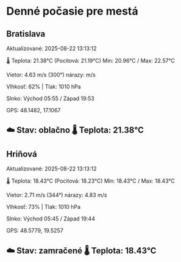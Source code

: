 ﻿# Denné počasie pre mestá

## Bratislava
Aktualizované: 2025-08-22 13:13:12

🌡️ Teplota: 21.38°C 
(Pocitová: 21.19°C)
Min: 20.96°C / Max: 22.57°C

Vietor: 4.63 m/s    (300°) 
nárazy:  m/s

Vlhkosť: 62% | Tlak: 1010 hPa

Slnko: Východ 05:55 / Západ 19:53

GPS: 48.1482, 17.1067

☁️ Stav: oblačno        🌡️ Teplota: 21.38°C
---

## Hriňová
Aktualizované: 2025-08-22 13:13:12

🌡️ Teplota: 18.43°C 
(Pocitová: 18.23°C)
Min: 18.43°C / Max: 18.43°C

Vietor: 2.71 m/s (344°)
nárazy: 4.83 m/s

Vlhkosť: 73% | Tlak: 1010 hPa

Slnko: Východ 05:45 / Západ 19:44

GPS: 48.5779, 19.5257

☁️ Stav: zamračené        🌡️ Teplota: 18.43°C
---
